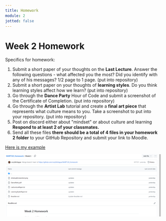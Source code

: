 ```yaml
---
title: Homework
module: 2
jotted: false
---
```


# Week 2 Homework

Specifics for homework:

1. Submit a short paper of your thoughts on the <b>Last Lecture</b>.  Answer the following questions - what affected you the most?  Did you identify with any of his messages? 1/2 page to 1 page. (put into repository)
2. Submit a short paper on your thoughts of <b>learning styles</b>.  Do you think learning styles affect how we learn? (put into repository)
3. Go through the <b>Dance Party</b> Hour of Code and submit a screenshot of the Certificate of Completion. (put into repository)
4. Go through the <b>Artist Lab</b> tutorial and create a <b>final art piece</b> that represents what culture means to you.  Take a screenshot to put into your repository. (put into repository)
5. Post on discord either about "mindset" or about culture and learning **Respond to at least 2 of your classmates.** 
6. Send all these files **there should be a total of 4 files in your homework 2 folder** to your GitHub Repository and submit your link to Moodle.

<p><a href="https://github.com/coryMcKague/MART120_Homework/tree/main/Week2">Here is my example</p>
<img src="../imgs/HWexample.png">